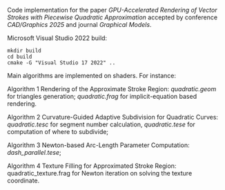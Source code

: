 Code implementation for the paper *GPU-Accelerated Rendering of Vector Strokes with Piecewise Quadratic Approximation* accepted by conference *CAD/Graphics 2025* and journal *Graphical Models*.

Microsoft Visual Studio 2022 build:

```
mkdir build
cd build
cmake -G "Visual Studio 17 2022" ..
```

Main algorithms are implemented on shaders. For instance:

Algorithm 1 Rendering of the Approximate Stroke Region: *quadratic.geom* for triangles generation; *quadratic.frag* for implicit-equation based rendering.

Algorithm 2 Curvature-Guided Adaptive Subdivision for Quadratic Curves: *quadratic.tesc* for segment number calculation, *quadratic.tese* for computation of where to subdivide;

Algorithm 3 Newton-based Arc-Length Parameter Computation: *dash_parallel.tese*;

Algorithm 4 Texture Filling for Approximated Stroke Region: quadratic_texture.frag for Newton iteration on solving the texture coordinate.
